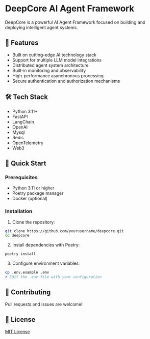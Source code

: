 # DeepCore AI Agent Framework

DeepCore is a powerful AI Agent Framework focused on building and deploying intelligent agent systems.

## 🌟 Features

- Built on cutting-edge AI technology stack
- Support for multiple LLM model integrations
- Distributed agent system architecture
- Built-in monitoring and observability
- High-performance asynchronous processing
- Secure authentication and authorization mechanisms

## 🛠 Tech Stack

- Python 3.11+
- FastAPI
- LangChain
- OpenAI
- Mysql
- Redis
- OpenTelemetry
- Web3

## 🚀 Quick Start

### Prerequisites

- Python 3.11 or higher
- Poetry package manager
- Docker (optional)

### Installation

1. Clone the repository:
```bash
git clone https://github.com/yourusername/deepcore.git
cd deepcore
```

2. Install dependencies with Poetry:
```bash
poetry install
```

3. Configure environment variables:
```bash
cp .env.example .env
# Edit the .env file with your configuration
```

## 🤝 Contributing

Pull requests and issues are welcome!

## 📄 License

[MIT License](LICENSE)
